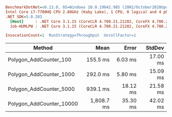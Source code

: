 ``` ini

BenchmarkDotNet=v0.13.0, OS=Windows 10.0.19042.985 (20H2/October2020Update)
Intel Core i7-7700HQ CPU 2.80GHz (Kaby Lake), 1 CPU, 8 logical and 4 physical cores
.NET SDK=5.0.203
  [Host]     : .NET Core 3.1.15 (CoreCLR 4.700.21.21202, CoreFX 4.700.21.21402), X64 RyuJIT
  Job-HUMLPW : .NET Core 3.1.15 (CoreCLR 4.700.21.21202, CoreFX 4.700.21.21402), X64 RyuJIT

InvocationCount=1  RunStrategy=Throughput  UnrollFactor=1  

```

|                   Method |       Mean |    Error |   StdDev |
|------------------------- |-----------:|---------:|---------:|
|   Polygon_AddCounter_100 |   155.5 ms |  6.03 ms | 17.00 ms |
|  Polygon_AddCounter_1000 |   292.0 ms |  5.80 ms | 15.09 ms |
|  Polygon_AddCounter_5000 |   939.1 ms | 18.12 ms | 21.58 ms |
| Polygon_AddCounter_10000 | 1,808.7 ms | 35.30 ms | 42.02 ms |
